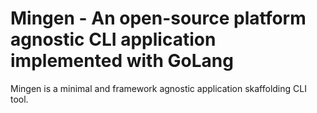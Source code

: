 # Mingen - An open-source platform agnostic CLI application implemented with GoLang

Mingen is a minimal and framework agnostic application skaffolding CLI tool.
